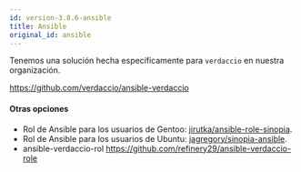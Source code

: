 ```yaml
---
id: version-3.8.6-ansible
title: Ansible
original_id: ansible
---
```

Tenemos una solución hecha específicamente para `verdaccio` en nuestra organización.

<https://github.com/verdaccio/ansible-verdaccio>

#### Otras opciones

* Rol de Ansible para los usuarios de Gentoo: [jirutka/ansible-role-sinopia](https://github.com/jirutka/ansible-role-sinopia).
* Rol de Ansible para los usuarios de Ubuntu: [jagregory/sinopia-ansible](https://github.com/jagregory/sinopia-ansible).
* ansible-verdaccio-rol <https://github.com/refinery29/ansible-verdaccio-role>